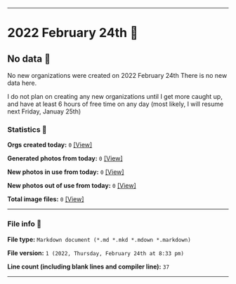 
***

# 2022 February 24th  📅

## No data 🚫

No new organizations were created on 2022 February 24th There is no new data here.

I do not plan on creating any new organizations until I get more caught up, and have at least 6 hours of free time on any day (most likely, I will resume next Friday, Januay 25th)

<!-- I will (hopefully) be creating new organizations at some point later this month. At the moment, I have become overloaded, and need to take a break. The list keeps growing faster than I can catch up on it, and it would have taken 3+ more consecutive days of work, which I can't do right now. !-->

### Statistics 📝

**Orgs created today:** `0` [[View]](/NewOrgs/2022/02_February/README.md#february-24th-2022)

**Generated photos from today:** `0` [[View]](/OrganizationGraphics/ByDate/2022/02_February/24/Generated/)

**New photos in use from today:** `0` [[View]](/OrganizationGraphics/ByDate/2022/02_February/24/Used/)

**New photos out of use from today:** `0` [[View]](/OrganizationGraphics/ByDate/2022/02_February/24/Unused/)

**Total image files:** `0` [[View]](/OrganizationGraphics/ByDate/2022_February/24/)

***

### File info 📜

**File type:** `Markdown document (*.md *.mkd *.mdown *.markdown)`

**File version:** `1 (2022, Thursday, February 24th at 8:33 pm)`

**Line count (including blank lines and compiler line):** `37`

***

